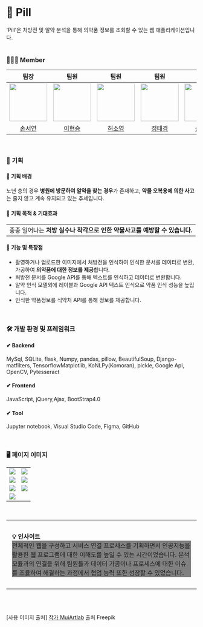 # 💊 Pill
<div style="font-weight: 600 font-size: 20px">
‘Pill’은 처방전 및 알약 분석을 통해 의약품 정보를 조회할 수 있는 웹 애플리케이션입니다.</div>
</div>
<br>

### 👩🏻‍⚕️ Member

|팀장|팀원|팀원|팀원|팀원|
| :-: | :-: | :-: | :-: | :-: |
| <img src="https://github.com/seoyeonson/seoyeonson/assets/93702730/903668ed-0ef9-4dd0-a0d6-855fb86c4121" width="100"> |<img src="https://github.com/seoyeonson/seoyeonson/assets/93702730/321acf50-c045-453c-abe3-58ed797e8acc" width="100"> |<img src="https://github.com/seoyeonson/seoyeonson/assets/93702730/96929146-e3b6-44b9-82b9-97772111e50e" width="100"> |<img src="https://github.com/seoyeonson/seoyeonson/assets/93702730/0bd371a6-37bc-4236-88a0-75dc5027361c" width="100">|<img src="https://github.com/seoyeonson/seoyeonson/assets/93702730/1f51f207-531f-4ac8-b095-26f7428df193" width="100">|
|[손서연](https://github.com/seoyeonson)|[이현승](https://github.com/Hyunseung123)|[허소영](https://github.com/SoyoungHeo2)|[정태경](https://github.com/jungtaekyung)|[성한제](https://github.com/Hanjea07)|
<br>

### 🏥 기획

#### 💉 기획 배경
노년 층의 경우 **병원에 방문하여 알약을 찾는 경우**가 존재하고, **약물 오복용에 의한 사고**는 줄지 않고 계속 유지되고 있는 추세입니다.

#### 💉 기획 목적 & 기대효과
<table>
    <tbody>
      <tr>
            <td>종종 일어나는 <b>처방 실수나 착각으로 인한 약물사고를 예방할 수 있습니다.</b></td>
      </tr>
    </tbody>
</table>

#### 💉 기능 및 특장점
- 촬영하거나 업로드한 이미지에서 처방전을 인식하여 인식한 문서를 데이터로 변환, 가공하여 **의약품에 대한 정보를 제공**합니다.
- 처방전 문서를 Google API를 통해 텍스트를 인식하고 데이터로 변환합니다.
- 알약 인식 모델외에 레이블과 Google API 텍스트 인식으로 약품 인식 성능을 높입니다.
- 인식한 약품정보를 식약처 API를 통해 정보를 제공합니다.
<br>

### 🛠 개발 환경 및 프레임워크
#### ✔︎ Backend
MySql, SQLite, flask, Numpy, pandas, pillow, BeautifulSoup, Django-matfilters, TensorflowMatplotlib, KoNLPy(Komoran), pickle, Google Api, OpenCV, Pytesseract

#### ✔︎ Frontend
JavaScript, jQuery,Ajax, BootStrap4.0

#### ✔︎ Tool
Jupyter notebook, Visual Studio Code, Figma, GitHub

<br>

### 🖥️ 페이지 이미지 
<table style="text-align: center">
  <tr>
      <td><img src="https://github.com/seoyeonson/seoyeonson/assets/93702730/d22d62bf-bf4a-4e41-8d63-79e0b28169ac"/></td>
      <td><img src="https://github.com/seoyeonson/seoyeonson/assets/93702730/279f96f5-83e8-4d56-9a91-b6b6b264d342"/></td>
  </tr>
  <tr>
      <td><img src="https://github.com/seoyeonson/seoyeonson/assets/93702730/b17e24de-a5df-4718-80d2-d923ce57e090"/></td>
      <td><img src="https://github.com/seoyeonson/seoyeonson/assets/93702730/ff4d968c-3a85-491d-aa9c-425b0ea50a0b"/></td>
  </tr>
  <tr>
      <td><img src="https://github.com/seoyeonson/seoyeonson/assets/93702730/a00e8fab-fe0a-41f4-8c7b-2e48bd67ae56"/></td>
      <td><img src="https://github.com/seoyeonson/seoyeonson/assets/93702730/b5e5dbe1-ce18-4e5f-8ec5-930f1dd5693f"/></td>
  </tr>
  <tr>
      <td><img src="https://github.com/seoyeonson/seoyeonson/assets/93702730/6dd8868c-136a-4623-b035-bb988914007a"/></td>
  </tr>
</table>
<br>

<table>
    <tr></tr>
    <tr>
        <td style="padding:15px;">
            <p></p>
            <div><b>💡 인사이트</b></div>
            <div style="width:100%; background-color:grey;">
                    전체적인 웹을 구성하고 서비스 연결 프로세스를 기획하면서 인공지능을 활용한 웹 프로그램에 대한 이해도를 높일 수 있는 시간이었습니다. 
                    분석 모듈과의 연결을 위해 팀원들과 데이터 가공이나 프로세스에 대한 이슈를 조율하여 해결하는 과정에서 협업 능력 또한 성장할 수 있었습니다.
                <p></p>
            </div>
        </td>
    </tr>
</table>
<br>
<br>

[사용 이미지 출처]
<a href="https://kr.freepik.com/free-vector/doctor-character_25454245.htm#query=%EA%B0%84%ED%98%B8%EC%82%AC&position=2&from_view=keyword&track=sph&uuid=9cc3a81d-0f0e-4000-b13f-216dcf8f3d22">작가 MuiArtlab</a> 출처 Freepik
